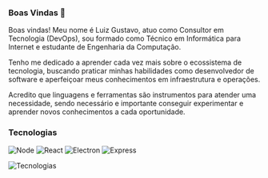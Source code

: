 ### Boas Vindas 👋

Boas vindas! Meu nome é Luiz Gustavo, atuo como Consultor em Tecnologia (DevOps), sou formado como Técnico em Informática para Internet e estudante de Engenharia da Computação.

Tenho me dedicado a aprender cada vez mais sobre o ecossistema de tecnologia, buscando praticar minhas habilidades como desenvolvedor de software e aperfeiçoar meus conhecimentos em infraestrutura e operações.

Acredito que linguagens e ferramentas são instrumentos para atender uma necessidade, sendo necessário e importante conseguir experimentar e aprender novos conhecimentos a cada oportunidade.

### Tecnologias

![Node](https://img.shields.io/badge/-Node.js-44475a?logo=node.js&logoColor=white)
![React](https://img.shields.io/badge/-React-44475a?logo=react&logoColor=white)
![Electron](https://img.shields.io/badge/-Electron-44475a?logo=electron&logoColor=white)
![Express](https://img.shields.io/badge/-Express-44475a?logo=express&logoColor=white)

![Tecnologias](https://github-readme-stats.vercel.app/api/top-langs/?username=iamtheluiz&theme=dracula&layout=compact&hide_border=true&custom_title=Linguagens&langs_count=6)

<!--
**iamtheluiz/iamtheluiz** is a ✨ _special_ ✨ repository because its `README.md` (this file) appears on your GitHub profile.

Here are some ideas to get you started:

- 🔭 I’m currently working on ...
- 🌱 I’m currently learning ...
- 👯 I’m looking to collaborate on ...
- 🤔 I’m looking for help with ...
- 💬 Ask me about ...
- 📫 How to reach me: ...
- 😄 Pronouns: ...
- ⚡ Fun fact: ...
-->
